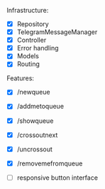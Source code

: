 Infrastructure:
- [x] Repository
- [x] TelegramMessageManager
- [x] Controller
- [x] Error handling
- [x] Models
- [x] Routing

Features:
- [x] /newqueue
- [x] /addmetoqueue
- [x] /showqueue
- [x] /crossoutnext
- [x] /uncrossout
- [x] /removemefromqueue
- [ ] responsive button interface

